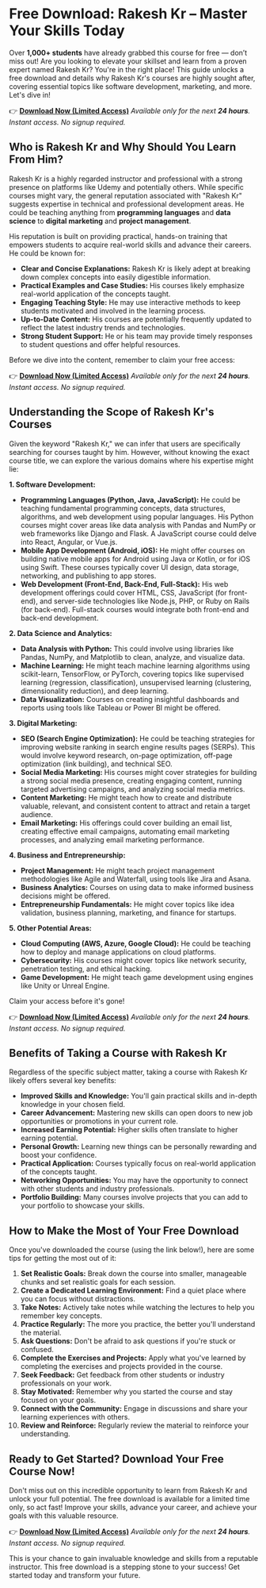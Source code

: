 # Free Download: Rakesh Kr – Master Your Skills Today

Over **1,000+ students** have already grabbed this course for free — don’t miss out! Are you looking to elevate your skillset and learn from a proven expert named Rakesh Kr? You're in the right place! This guide unlocks a free download and details why Rakesh Kr's courses are highly sought after, covering essential topics like software development, marketing, and more. Let's dive in!

👉 **[Download Now (Limited Access)](https://udemywork.com/rakesh-kr)**
_Available only for the next **24 hours**. Instant access. No signup required._

## Who is Rakesh Kr and Why Should You Learn From Him?

Rakesh Kr is a highly regarded instructor and professional with a strong presence on platforms like Udemy and potentially others. While specific courses might vary, the general reputation associated with "Rakesh Kr" suggests expertise in technical and professional development areas. He could be teaching anything from **programming languages** and **data science** to **digital marketing** and **project management**.

His reputation is built on providing practical, hands-on training that empowers students to acquire real-world skills and advance their careers. He could be known for:

*   **Clear and Concise Explanations:** Rakesh Kr is likely adept at breaking down complex concepts into easily digestible information.
*   **Practical Examples and Case Studies:** His courses likely emphasize real-world application of the concepts taught.
*   **Engaging Teaching Style:** He may use interactive methods to keep students motivated and involved in the learning process.
*   **Up-to-Date Content:** His courses are potentially frequently updated to reflect the latest industry trends and technologies.
*   **Strong Student Support:** He or his team may provide timely responses to student questions and offer helpful resources.

Before we dive into the content, remember to claim your free access:

👉 **[Download Now (Limited Access)](https://udemywork.com/rakesh-kr)**
_Available only for the next **24 hours**. Instant access. No signup required._

## Understanding the Scope of Rakesh Kr's Courses

Given the keyword "Rakesh Kr," we can infer that users are specifically searching for courses taught by him. However, without knowing the exact course title, we can explore the various domains where his expertise might lie:

**1. Software Development:**

*   **Programming Languages (Python, Java, JavaScript):** He could be teaching fundamental programming concepts, data structures, algorithms, and web development using popular languages. His Python courses might cover areas like data analysis with Pandas and NumPy or web frameworks like Django and Flask. A JavaScript course could delve into React, Angular, or Vue.js.
*   **Mobile App Development (Android, iOS):** He might offer courses on building native mobile apps for Android using Java or Kotlin, or for iOS using Swift. These courses typically cover UI design, data storage, networking, and publishing to app stores.
*   **Web Development (Front-End, Back-End, Full-Stack):** His web development offerings could cover HTML, CSS, JavaScript (for front-end), and server-side technologies like Node.js, PHP, or Ruby on Rails (for back-end). Full-stack courses would integrate both front-end and back-end development.

**2. Data Science and Analytics:**

*   **Data Analysis with Python:** This could involve using libraries like Pandas, NumPy, and Matplotlib to clean, analyze, and visualize data.
*   **Machine Learning:** He might teach machine learning algorithms using scikit-learn, TensorFlow, or PyTorch, covering topics like supervised learning (regression, classification), unsupervised learning (clustering, dimensionality reduction), and deep learning.
*   **Data Visualization:** Courses on creating insightful dashboards and reports using tools like Tableau or Power BI might be offered.

**3. Digital Marketing:**

*   **SEO (Search Engine Optimization):** He could be teaching strategies for improving website ranking in search engine results pages (SERPs). This would involve keyword research, on-page optimization, off-page optimization (link building), and technical SEO.
*   **Social Media Marketing:** His courses might cover strategies for building a strong social media presence, creating engaging content, running targeted advertising campaigns, and analyzing social media metrics.
*   **Content Marketing:** He might teach how to create and distribute valuable, relevant, and consistent content to attract and retain a target audience.
*   **Email Marketing:** His offerings could cover building an email list, creating effective email campaigns, automating email marketing processes, and analyzing email marketing performance.

**4. Business and Entrepreneurship:**

*   **Project Management:** He might teach project management methodologies like Agile and Waterfall, using tools like Jira and Asana.
*   **Business Analytics:** Courses on using data to make informed business decisions might be offered.
*   **Entrepreneurship Fundamentals:** He might cover topics like idea validation, business planning, marketing, and finance for startups.

**5. Other Potential Areas:**

*   **Cloud Computing (AWS, Azure, Google Cloud):** He could be teaching how to deploy and manage applications on cloud platforms.
*   **Cybersecurity:** His courses might cover topics like network security, penetration testing, and ethical hacking.
*   **Game Development:** He might teach game development using engines like Unity or Unreal Engine.

Claim your access before it's gone!

👉 **[Download Now (Limited Access)](https://udemywork.com/rakesh-kr)**
_Available only for the next **24 hours**. Instant access. No signup required._

## Benefits of Taking a Course with Rakesh Kr

Regardless of the specific subject matter, taking a course with Rakesh Kr likely offers several key benefits:

*   **Improved Skills and Knowledge:** You'll gain practical skills and in-depth knowledge in your chosen field.
*   **Career Advancement:** Mastering new skills can open doors to new job opportunities or promotions in your current role.
*   **Increased Earning Potential:** Higher skills often translate to higher earning potential.
*   **Personal Growth:** Learning new things can be personally rewarding and boost your confidence.
*   **Practical Application:** Courses typically focus on real-world application of the concepts taught.
*   **Networking Opportunities:** You may have the opportunity to connect with other students and industry professionals.
*   **Portfolio Building:** Many courses involve projects that you can add to your portfolio to showcase your skills.

## How to Make the Most of Your Free Download

Once you've downloaded the course (using the link below!), here are some tips for getting the most out of it:

1.  **Set Realistic Goals:** Break down the course into smaller, manageable chunks and set realistic goals for each session.
2.  **Create a Dedicated Learning Environment:** Find a quiet place where you can focus without distractions.
3.  **Take Notes:** Actively take notes while watching the lectures to help you remember key concepts.
4.  **Practice Regularly:** The more you practice, the better you'll understand the material.
5.  **Ask Questions:** Don't be afraid to ask questions if you're stuck or confused.
6.  **Complete the Exercises and Projects:** Apply what you've learned by completing the exercises and projects provided in the course.
7.  **Seek Feedback:** Get feedback from other students or industry professionals on your work.
8.  **Stay Motivated:** Remember why you started the course and stay focused on your goals.
9.  **Connect with the Community:** Engage in discussions and share your learning experiences with others.
10. **Review and Reinforce:** Regularly review the material to reinforce your understanding.

## Ready to Get Started? Download Your Free Course Now!

Don't miss out on this incredible opportunity to learn from Rakesh Kr and unlock your full potential. The free download is available for a limited time only, so act fast! Improve your skills, advance your career, and achieve your goals with this valuable resource.

👉 **[Download Now (Limited Access)](https://udemywork.com/rakesh-kr)**
_Available only for the next **24 hours**. Instant access. No signup required._

This is your chance to gain invaluable knowledge and skills from a reputable instructor. This free download is a stepping stone to your success! Get started today and transform your future.
